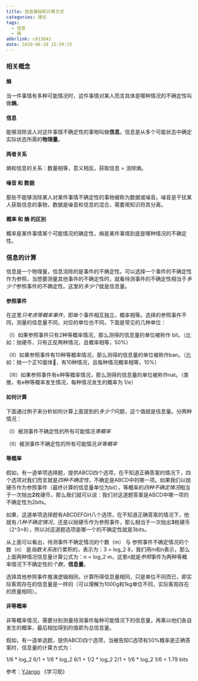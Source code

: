 ```yaml
---
title: 信息基础和计算方式
categories: 理论
tags:
  - 信息
  - 熵
abbrlink: c013043
date: 2020-06-28 15:59:25
---
```


### 相关概念

#### 熵

当一件事情有多种可能情况时，这件事情对某人而言具体是哪种情况的不确定性叫做**熵**。

#### 信息

能够消除该人对这件事情不确定性的事物叫做**信息**。信息是从多个可能状态中确定实际状态所需的**物理量**。

#### 两者关系

熵和信息的关系：数量相等，意义相反。获取信息 = 消除熵。

#### 噪音 和 数据

那些不能够消除某人对某件事情不确定性的事物被称为数据或噪音。噪音是干扰某人获取信息的事物，数据是噪音和信息的混合，需要用知识将其分离。

#### 概率 和 熵 的区别

概率是某件事情某个可能情况的确定性，熵是某件事情到底是哪种情况的不确定性。

### 信息的计算

信息是一个物理量，信息消除的是事件的不确定性。可以选择一个事件的不确定性作为参照，当想要测量其他事件的不确定性时，就看待测事件的不确定性相当于*多少个*参照事件的不确定性。这里的*多少个*就是信息量。

#### 参照事件

在这里*只考虑等概率事件*，即单个事件相互独立，概率相等。选择的参照事件不同，测量的信息量不同，对应的单位也不同，下面是常见的几种单位：

（Ⅰ）如果参照事件只有2种等概率情况，那么测得的信息量的单位被称作 bit。（比如：抛硬币，只有正反两种情况，且概率相等，50%）

（Ⅱ）如果参照事件有10种等概率情况，那么测得的信息量的单位被称作ban。（比如：抛一个正10面体🎲，有10种情况，且每种情况概率相等，10%）

（Ⅲ）如果参照事件有e种等概率情况，那么测得的信息量的单位被称作nat。（类推，有e种等概率发生情况，每种情况发生的概率为 1/e）

#### 如何计算

下面通过例子来分析如何计算上面提到的*多少个*问题，这个值就是信息量。分两种情况：

（Ⅰ）被测事件不确定性的所有可能情况*等概率*

（Ⅱ）被测事件不确定性的所有可能情况*非等概率*

#### 等概率

假如，有一道单项选择题，提供ABCD四个选项，在不知道正确答案的情况下，四个选项对我们而言就是*四种不确定性*，不确定是ABCD中的哪一项。如果我们以抛硬币作为参照事件（最终计算的信息量单位为bit），等概率的*四种不确定情况*相当于一次抛出**2**枚硬币，那么我们就可以说：我们对这道题答案是ABCD中哪一项的不确定性为2bits。

如果，这道单项选择题有ABCDEFGH八个选项，在不知道正确答案的情况下，他就有*八种不确定情况*，还是以抛硬币作为参照事件，那么相当于一次抛出**3**枚硬币（2^3=8），所以对这道题选项是哪一个的不确定性就是3bits。

从上面可以看出，待测事件不确定情况的个数（m） 与 参照事件不确定情况的个数（n） 是*指数关系*进行累积的，表示为：3 = log_2 8，我们用m和n表示，那么上面两种情况信息量计算公式为：n = log_2 m，这里n就是*参照*事件为两种等概率情况下不确定性的*个数*，**信息量**。

选择其他参照事件推演逻辑相同，计算所得信息量相同，只是单位不同而已，即实际客观存在的信息量是一样的（可以理解为1000g和1kg单位不同，实际客观存在的质量相同）。

#### 非等概率

非等概率情况，需要分别测量待测事件每种可能情况下的信息量，再乘以他们各自发生的概率，最后相加得到的值即为总信息量。

假如，有一道单选题，提供ABCD四个选项，当被告知C选项有50%概率是正确答案时，信息量的计算方式为：

1/6 * log_2 6/1 + 1/6 * log_2 6/1 + 1/2 * log_2 2/1 + 1/6 * log_2 1/6 = 1.79 bits



参考：[YJango](https://www.zhihu.com/people/YJango)	《学习观》 





